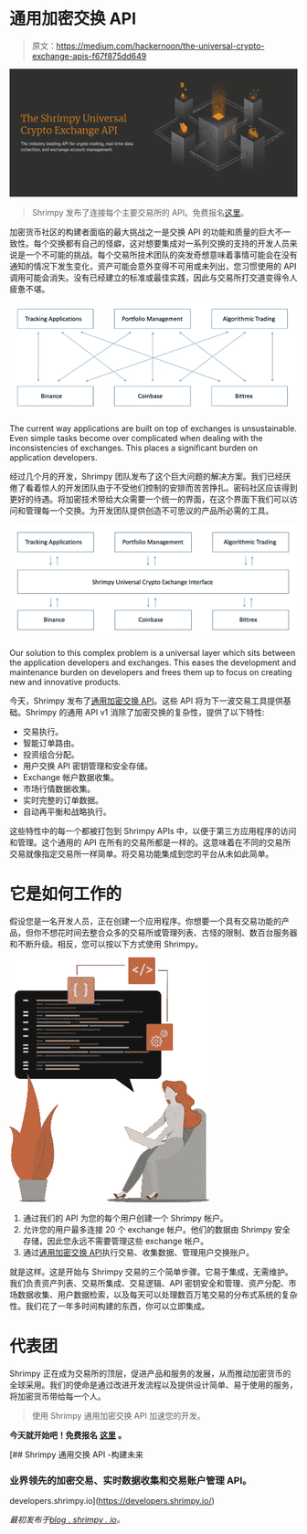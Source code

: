 # 通用加密交换 API

> 原文：<https://medium.com/hackernoon/the-universal-crypto-exchange-apis-f67f875dd649>

![](img/4959f40bacf74fdb0230068ab86c0657.png)

> Shrimpy 发布了连接每个主要交易所的 API。免费报名[这里](https://developers.shrimpy.io/)。

加密货币社区的构建者面临的最大挑战之一是交换 API 的功能和质量的巨大不一致性。每个交换都有自己的怪癖，这对想要集成对一系列交换的支持的开发人员来说是一个不可能的挑战。每个交易所技术团队的突发奇想意味着事情可能会在没有通知的情况下发生变化，资产可能会意外变得不可用或未列出，您习惯使用的 API 调用可能会消失。没有已经建立的标准或最佳实践，因此与交易所打交道变得令人疲惫不堪。

![](img/b636d770254a7a535da5cbf57839c21a.png)

The current way applications are built on top of exchanges is unsustainable. Even simple tasks become over complicated when dealing with the inconsistencies of exchanges. This places a significant burden on application developers.

经过几个月的开发，Shrimpy 团队发布了这个巨大问题的解决方案。我们已经厌倦了看着惊人的开发团队由于不受他们控制的安排而苦苦挣扎。密码社区应该得到更好的待遇。将加密技术带给大众需要一个统一的界面，在这个界面下我们可以访问和管理每一个交换。为开发团队提供创造不可思议的产品所必需的工具。

![](img/6eaa1b6645b80678bdf0e8ec539e9fbe.png)

Our solution to this complex problem is a universal layer which sits between the application developers and exchanges. This eases the development and maintenance burden on developers and frees them up to focus on creating new and innovative products.

今天，Shrimpy 发布了[通用加密交换 API](https://developers.shrimpy.io/)。这些 API 将为下一波交易工具提供基础。Shrimpy 的通用 API v1 消除了加密交换的复杂性，提供了以下特性:

*   交易执行。
*   智能订单路由。
*   投资组合分配。
*   用户交换 API 密钥管理和安全存储。
*   Exchange 帐户数据收集。
*   市场行情数据收集。
*   实时完整的订单数据。
*   自动再平衡和战略执行。

这些特性中的每一个都被打包到 Shrimpy APIs 中，以便于第三方应用程序的访问和管理。这个通用的 API 在所有的交易所都是一样的。这意味着在不同的交易所交易就像指定交易所一样简单。将交易功能集成到您的平台从未如此简单。

# 它是如何工作的

假设您是一名开发人员，正在创建一个应用程序。你想要一个具有交易功能的产品，但你不想花时间去整合众多的交易所或管理列表、古怪的限制、数百台服务器和不断升级。相反，您可以按以下方式使用 Shrimpy。

![](img/723917248dbc451beeb61e5f9f8fae5a.png)

1.  通过我们的 API 为您的每个用户创建一个 Shrimpy 帐户。
2.  允许您的用户最多连接 20 个 exchange 帐户。他们的数据由 Shrimpy 安全存储，因此您永远不需要管理这些 exchange 帐户。
3.  通过[通用加密交换 API](https://developers.shrimpy.io/)执行交易、收集数据、管理用户交换账户。

就是这样。这是开始与 Shrimpy 交易的三个简单步骤。它易于集成，无需维护。我们负责资产列表、交易所集成、交易逻辑、API 密钥安全和管理、资产分配、市场数据收集、用户数据检索，以及每天可以处理数百万笔交易的分布式系统的复杂性。我们花了一年多时间构建的东西，你可以立即集成。

# 代表团

Shrimpy 正在成为交易所的顶层，促进产品和服务的发展，从而推动加密货币的全球采用。我们的使命是通过改进开发流程以及提供设计简单、易于使用的服务，将加密货币带给每一个人。

> 使用 Shrimpy 通用加密交换 API 加速您的开发。

**今天就开始吧！免费报名** [**这里**](https://developers.shrimpy.io/) **。**

[](https://developers.shrimpy.io/) [## Shrimpy 通用交换 API -构建未来

### 业界领先的加密交易、实时数据收集和交易账户管理 API。

developers.shrimpy.io](https://developers.shrimpy.io/) 

*最初发布于*[*blog . shrimpy . io*](https://blog.shrimpy.io/blog/the-universal-crypto-exchange-apis)*。*
